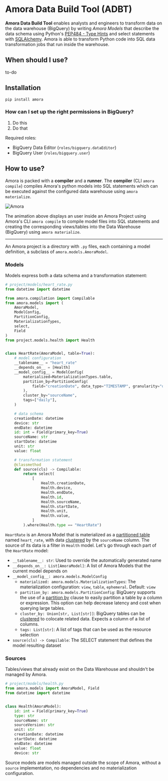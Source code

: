 # Amora Data Build Tool (ADBT)

 **Amora Data Build Tool** enables analysts and engineers to transform data on the data warehouse (BigQuery) 
by writing *Amora Models* that describe the data schema using Python's [PEP484 - Type Hints](https://www.python.org/dev/peps/pep-0484/) 
and select statements with [SQLAlchemy](https://github.com/sqlalchemy/sqlalchemy). Amora is able to transform Python 
code into SQL data transformation jobs that run inside the warehouse.

## When should I use? 

to-do 

## Installation

`pip install amora`

### How can I set up the right permissions in BigQuery?

1. Do this
2. Do that

Required roles:
   
- BigQuery Data Editor (`roles/bigquery.dataEditor`)
- BigQuery User (`roles/bigquery.user`)

## How to use?

Amora is packed with a **compiler** and a **runner**. The **compiler** (CLI `amora compile`) compiles Amora's python 
models into SQL statements which can be executed against the configured data warehouse using `amora materialize`.

![Amora](./docs/static/capture.gif)

The animation above displays an user inside an Amora Project using Amora's CLI `amora compile` to compile model 
files into SQL statements and creating the corresponding views/tables into the Data Warehouse (BigQuery) using `amora materialize`.

----

An Amora project is a directory with `.py` files, each containing a model definition, a subclass of `amora.models.AmoraModel`.

### Models

Models express both a data schema and a transformation statement:


```python
# project/models/heart_rate.py
from datetime import datetime

from amora.compilation import Compilable
from amora.models import (
    AmoraModel,
    ModelConfig,
    PartitionConfig,
    MaterializationTypes,
    select,
    Field   
)
from project.models.health import Health


class HeartRate(AmoraModel, table=True):
    # model configuration
    __tablename__ = "heart_rate"
    __depends_on__ = [Health]
    __model_config__ = ModelConfig(
        materialized=MaterializationTypes.table,
        partition_by=PartitionConfig(
            field="creationDate", data_type="TIMESTAMP", granularity="day"
        ),
        cluster_by="sourceName",
        tags=["daily"],
    )

    # data schema
    creationDate: datetime
    device: str
    endDate: datetime
    id: int = Field(primary_key=True)
    sourceName: str
    startDate: datetime
    unit: str
    value: float

    # transformation statement
    @classmethod
    def source(cls) -> Compilable:
        return select(
            [
                Health.creationDate,
                Health.device,
                Health.endDate,
                Health.id,
                Health.sourceName,
                Health.startDate,
                Health.unit,
                Health.value,
            ]
        ).where(Health.type == "HeartRate")

```

`HeartRate` is an Amora Model that is materialized as a [partitioned table](https://cloud.google.com/bigquery/docs/partitioned-tables) 
named `heart_rate`, with data [clustered](https://cloud.google.com/bigquery/docs/clustered-tables) by the `sourceName` column. 
The source of its data is a filter in `Health` model. Let's go through each part of the `HeartRate` model:

- `__tablename__: str`: Used to override the automatically generated name
- `__depends_on__: List[AmoraModel]`: A list of Amora Models that the current model depends on
- `__model_config__: amora.models.ModelConfig` 
    - `materialized: amora.models.MaterializationTypes`: The materialization configuration: `view`, `table`, `ephemeral`. 
      Default: `view` 
    - `partition_by: amora.models.PartitionConfig`: BigQuery supports the use of a [partition by](https://cloud.google.com/bigquery/docs/partitioned-tables) clause to easily partition 
      a table by a column or expression. This option can help decrease latency and cost when querying large tables.
    - `cluster_by: Union[str, List[str]]`: BigQuery tables can be [clustered](https://cloud.google.com/bigquery/docs/clustered-tables) to colocate related data. Expects a column of a list of columns.
    - `tags: List[str]`: A list of tags that can be used as the resource selection
- `source(cls) -> Compilable`: The SELECT statement that defines the model resulting dataset

### Sources

Tables/views that already exist on the Data Warehouse and shouldn't be managed by Amora. 

```python
# project/models/health.py
from amora.models import AmoraModel, Field
from datetime import datetime


class Health(AmoraModel):
    id: int = Field(primary_key=True)
    type: str
    sourceName: str
    sourceVersion: str
    unit: str
    creationDate: datetime
    startDate: datetime
    endDate: datetime
    value: float
    device: str

```

Source models are models managed outside the scope of Amora, without a `source` implementation, 
no dependencies and no materialization configuration.

